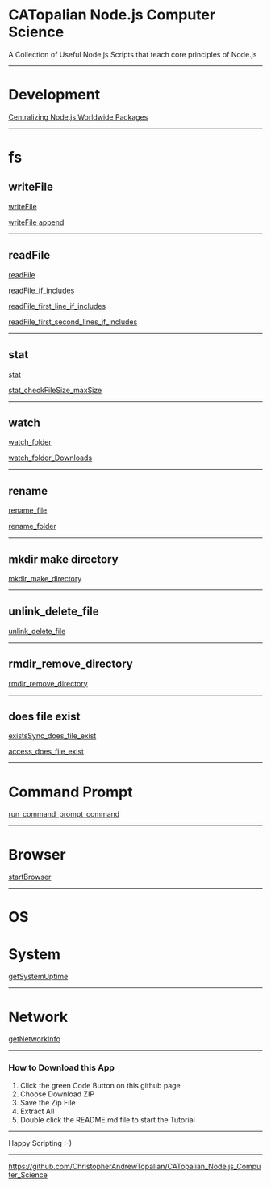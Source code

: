 # CATopalian Node.js Computer Science
A Collection of Useful Node.js Scripts that teach core principles of Node.js

---

# Development

[Centralizing Node.js Worldwide Packages](src/development/centralizing_nodejs_worldwide_packages/centralizing_nodejs_worldwide_packages_a.md)  

---

# fs

## writeFile
[writeFile](src/js/fs/001_writeFile/001_writeFile/writeFile.js)  

[writeFile append](src/js/fs/001_writeFile/002_writeFile_append/writeFile_append.js)

---

## readFile
[readFile](src/js/fs/002_readFile/001_readFile/readFile.js)

[readFile_if_includes](src/js/fs/002_readFile/002_readFile_if_includes/readFile_if_includes.js)

[readFile_first_line_if_includes](src/js/fs/002_readFile/003_readFile_first_line_if_includes/readFile_first_line_if_includes.js)

[readFile_first_second_lines_if_includes](src/js/fs/002_readFile/004_readFile_first_second_lines_if_includes/readFile_first_second_lines_if_includes.js)

---

## stat
[stat](src/js/fs/003_stat/001_stat/stat.js)

[stat_checkFileSize_maxSize](src/js/fs/003_stat/002_stat_checkFileSize_maxSize/stat_checkFileSize_maxSize.js)

---

## watch
[watch_folder](src/js/fs/004_watch/001_watch_folder/watch_folder.js)

[watch_folder_Downloads](src/js/fs/004_watch/002_watch_folder_Downloads/watch_folder_Downloads.js)

---

## rename
[rename_file](src/js/fs/005_rename/001_rename_file/rename_file.js)

[rename_folder](src/js/fs/005_rename/002_rename_folder/rename_folder.js)

---

## mkdir make directory
[mkdir_make_directory](src/js/fs/006_mkdir/001_mkdir_make_directory/mkdir_make_directory.js)

---

## unlink_delete_file

[unlink_delete_file](src/js/fs/007_unlink_delete_file/001_unlink_delete_file/unlink_delete_file.js)

---

## rmdir_remove_directory

[rmdir_remove_directory](src/js/fs/008_rmdir_remove_directory/001_rmdir_remove_directory/rmdir_remove_directory.js)

---

## does file exist

[existsSync_does_file_exist](src/js/fs/009_does_file_exist/001_existsSync_does_file_exist/existsSync_does_file_exist.js)

[access_does_file_exist](src/js/fs/009_does_file_exist/002_access_does_file_exist/access_does_file_exist.js)

---

# Command Prompt

[run_command_prompt_command](src/js/command_prompt/001_run_command_prompt_command/run_command_prompt_command.js)

---

# Browser

[startBrowser](src/js/browser/startBrowser.js)

---

# OS

# System

[getSystemUptime](src/js/os/system/getSystemUptime.js)

---

# Network

[getNetworkInfo](src/js/os/network/getNetworkInfo.js)

---

### How to Download this App
1. Click the green Code Button on this github page
2. Choose Download ZIP
3. Save the Zip File
4. Extract All
5. Double click the README.md file to start the Tutorial

---

Happy Scripting :-)

---

https://github.com/ChristopherAndrewTopalian/CATopalian_Node.js_Computer_Science